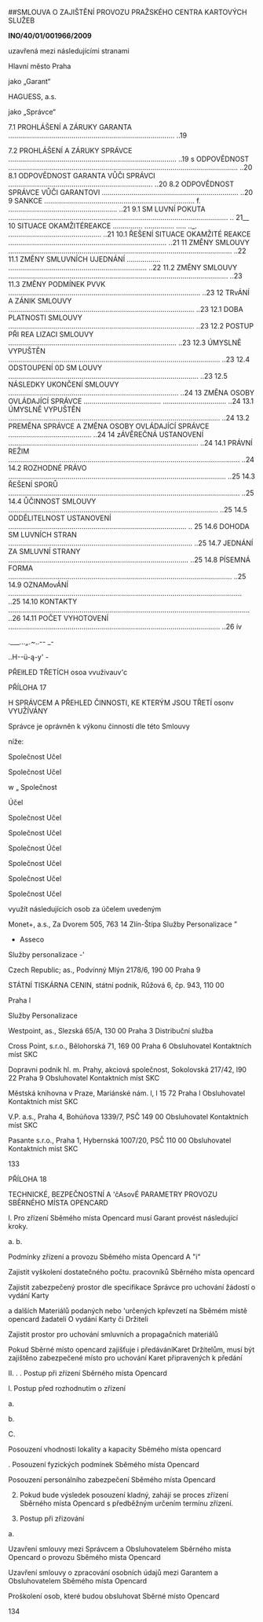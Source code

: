  


##SMLOUVA O ZAJIŠTĚNÍ PROVOZU PRAŽSKÉHO CENTRA KARTOVÝCH SLUŽEB

**INO/40/01/001966/2009**

uzavřená mezi následujícími stranami  

Hlavní město Praha  

jako „Garant“  

HAGUESS, a.s.  
 
jako „Správce“  

7.1 PROHLÁŠENÍ A ZÁRUKY GARANTA .................................................................................... ..19

7.2 PROHLÁŠENÍ A ZÁRUKY SPRÁVCE ..................................................................................... ..19
s ODPOVĚDNOST  .................................................................................................................... ..20
8.1 ODPOVĚDNOST GARANTA VŮČI SPRÁVCI ......................................................................... ..20
8.2 ODPOVĚDNOST SPRÁVCE VŮČI GARANTOVI ..................................................................... ..20
9 SANKCE ............................................................................ f. ....................................................... ..21
9.1 SM LUVNÍ POKUTA ............................................................................................................... .. 21__
10 SITUACE OKAMŽITÉREAKCE ...............  ...............  ..... .._. ............................................... ..21
10.1 ŘEŠENÍ SITUACE OKAMŽITÉ REAKCE ................................................................................ ..21
11 ZMĚNY SMLOUVY ................................................................................................................. ..22
11.1 ZMĚNY SMLUVNÍCH UJEDNÁNÍ .................  ...................................................................... ..22
11.2 ZMĚNY SMLOUVY ............................................................................................................... ..23
11.3 ZMĚNY PODMÍNEK PVVK ................................................................................................. ..23
12 TRvÁNÍ A ZÁNIK SMLOUVY .............................................................................................. ..23
12.1 DOBA PLATNOSTI SMLOUVY .............................................................................................. ..23
12.2 POSTUP PŘI REA LIZACI SMLOUVY ..................................................................................... ..23
12.3 ÚMYSLNĚ VYPUŠTĚN ........................................................................................................... ..23
12.4 ODSTOUPENÍ 0D SM LOUVY ................................................................................................ ..23
12.5 NÁSLEDKY UKONČENÍ SMLOUVY ...................................................................................... ..24
13 ZMĚNA OSOBY OVLÁDAJÍCÍ SPRÁVCE .......................................  ................................ ..24
13.1 ÚMYSLNĚ VYPUŠTĚN ........................................................................................................... ..24
13.2 PREMĚNA SPRÁVCE A ZMĚNA OSOBY OVLÁDAJÍCÍ SPRÁVCE .......................................... ..24
14 zÁVĚREČNÁ USTANOVENÍ ................................................................................................ ..24
14.1 PRÁVNÍ REŽIM ..................................................................................................................... ..24
14.2 ROZHODNÉ PRÁVO .............................................................................................................. ..25
14.3 ŘEŠENÍ SPORŮ ..................................................................................................................... ..25
14.4 ŮČINNOST SMLOUVY .......................................................................................................... ..25
14.5 ODDĚLITELNOST USTANOVENÍ .......................................................................................... .. 25
14.6 DOHODA SM LUVNÍCH STRAN ............................................................................................. ..25
14.7 JEDNÁNÍ ZA SMLUVNÍ STRANY ........................................................................................... ..25
14.8 PÍSEMNÁ FORMA ................................................................................................................. ..25
14.9 OZNAMovÁNÍ ...................................................................................................................... ..25
14.10 KONTAKTY .......................................................................................................................... ..26
14.11 POČET VYHOTOVENÍ ........................................................................................................... ..26
ív

.____...„.~_..-- _-

..H--ü-ą-y' -

 

PŘElłLED TŘETÍCH osoa vvuživauv'c

PŘÍLOHA 17

H SPRÁVCEM A PŘEHLED ČINNOSTI, KE KTERÝM JSOU TŘETÍ
osonv VYUŽÍVÁNY

 

Správce je oprávněn k výkonu činností dle této Smlouvy

níže:

Společnost
Učel

Společnost
Učel

w „ Společnost

Účel

Společnost
Učel

Společnost
Učel

Společnost
Účel

Společnost
Učel

Společnost
Učel

Společnost
Učel

 

využít následujících osob za účelem uvedeným

Monet+, a.s., Za Dvorem 505, 763 14 Zlín-Štípa
Služby Personalizace ”

- Asseco

Služby personalizace -'

Czech Republic; as., Podvínný Mlýn 2178/6, 190 00 Praha 9

STÁTNÍ TISKÁRNA CENIN, státní podnik, Růžová 6, čp. 943, 110 00

Praha l

Služby Personalizace

Westpoint, as., Slezská 65/A, 130 00 Praha 3
Distribuční služba

Cross Point, s.r.o., Bělohorská 71, 169 00 Praha 6
Obsluhovatel Kontaktních míst SKC

Dopravni podnik hl. m. Prahy, akciová společnost, Sokolovská 217/42,
l90 22 Praha 9
Obsluhovatel Kontaktních míst SKC

Městská knihovna v Praze, Mariánské nám. l, l 15 72 Praha l
Obsluhovatel Kontaktních míst SKC

V.P. a.s., Praha 4, Bohúňova 1339/7, PSČ 149 00
Obsluhovatel Kontaktních míst SKC

Pasante s.r.o., Praha 1, Hybernská 1007/20, PSČ 110 00
Obsluhovatel Kontaktních mist SKC

133

 

PŘÍLOHA 18

TECHNICKÉ, BEZPEČNOSTNÍ A 'čAsovÉ PARAMETRY PROVOZU SBĚRNÉHO MÍSTA OPENCARD

 

l. Pro zřízení Sběmého místa Opencard musí Garant provést následující kroky.

a.
b.

Podmínky zřízení a provozu Sběmého místa Opencard A "i“

Zajistit vyškolení dostatečného počtu. pracovníků Sběrného místa opencard

Zajistit zabezpečený prostor dle specifikace Správce pro uchování žádostí o vydání Karty

a dalších Materiálů podaných nebo 'určených kpřevzetí na Sběmém místě opencard
žadateli O vydání Karty či Držiteli

Zajistit prostor pro uchování smluvních a propagačních materiálů

Pokud Sběrné místo opencard zajišťuje i předáváníKaret Držítelům, musí být zajištěno
zabezpečené místo pro uchování Karet připravených k předání

II. . .
Postup při zřízení Sběrného místa Opencard

l. Postup před rozhodnutím o zřízení

a.

b.

C.

Posouzení vhodnosti lokality a kapacity Sběmého místa opencard

. Posouzení fyzických podmínek Sběmého místa Opencard

Posouzení personálního zabezpečení Sběmého místa Opencard

2. Pokud bude výsledek posouzení kladný, zahájí se proces zřízení Sběrného místa Opencard s
předběžným určením termínu zřízení.

3. Postup při zřizování

a.

Uzavření smlouvy mezi Správcem a Obsluhovatelem Sběrného místa Opencard o provozu
Sběmého mista Opencard

Uzavření smlouvy o zpracování osobních údajů mezi Garantem a Obsluhovatelem
Sběmého místa Opencard

Proškolení osob, které budou obsluhovat Sběrné místo Opencard

134

